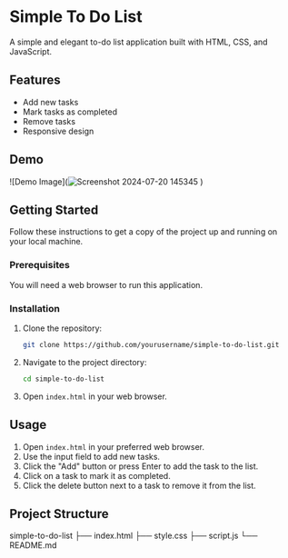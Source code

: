 # Simple To Do List

A simple and elegant to-do list application built with HTML, CSS, and JavaScript.

## Features

- Add new tasks
- Mark tasks as completed
- Remove tasks
- Responsive design

## Demo

![Demo Image](![Screenshot 2024-07-20 145345](https://github.com/user-attachments/assets/0ca6057f-806c-408f-94e0-1d88dc5bd135)
)

## Getting Started

Follow these instructions to get a copy of the project up and running on your local machine.

### Prerequisites

You will need a web browser to run this application.

### Installation

1. Clone the repository:
    ```sh
    git clone https://github.com/yourusername/simple-to-do-list.git
    ```
2. Navigate to the project directory:
    ```sh
    cd simple-to-do-list
    ```
3. Open `index.html` in your web browser.

## Usage

1. Open `index.html` in your preferred web browser.
2. Use the input field to add new tasks.
3. Click the "Add" button or press Enter to add the task to the list.
4. Click on a task to mark it as completed.
5. Click the delete button next to a task to remove it from the list.

## Project Structure

simple-to-do-list
├── index.html
├── style.css
├── script.js
└── README.md
